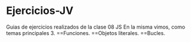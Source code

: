 # Ejercicios-JV
Guias de ejercicios realizados de la clase 08 JS
En la misma vimos, como temas principales 3.
==Funciones.
==Objetos literales.
==Bucles.
